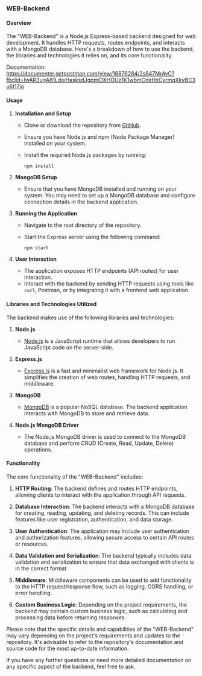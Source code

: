 ### WEB-Backend

#### Overview
The "WEB-Backend" is a Node.js Express-based backend designed for web development. It handles HTTP requests, routes endpoints, and interacts with a MongoDB database. Here's a breakdown of how to use the backend, the libraries and technologies it relies on, and its core functionality.

Documentation: https://documenter.getpostman.com/view/16876284/2s847MrAvC?fbclid=IwAR3ugA81LdoiHasksdJgpmC9iHOUz1K1wbmCnirHxCyrmqXkvBC3u6t17io

#### Usage

1. **Installation and Setup**
   - Clone or download the repository from [GitHub](https://github.com/Rory-Folster/WEB-Backend).
   - Ensure you have Node.js and npm (Node Package Manager) installed on your system.
   - Install the required Node.js packages by running:

     ```
     npm install
     ```

2. **MongoDB Setup**
   - Ensure that you have MongoDB installed and running on your system. You may need to set up a MongoDB database and configure connection details in the backend application.

3. **Running the Application**
   - Navigate to the root directory of the repository.
   - Start the Express server using the following command:

     ```
     npm start
     ```

4. **User Interaction**
   - The application exposes HTTP endpoints (API routes) for user interaction.
   - Interact with the backend by sending HTTP requests using tools like `curl`, Postman, or by integrating it with a frontend web application.

#### Libraries and Technologies Utilized

The backend makes use of the following libraries and technologies:

1. **Node.js**
   - [Node.js](https://nodejs.org/) is a JavaScript runtime that allows developers to run JavaScript code on the server-side.

2. **Express.js**
   - [Express.js](https://expressjs.com/) is a fast and minimalist web framework for Node.js. It simplifies the creation of web routes, handling HTTP requests, and middleware.

3. **MongoDB**
   - [MongoDB](https://www.mongodb.com/) is a popular NoSQL database. The backend application interacts with MongoDB to store and retrieve data.

4. **Node.js MongoDB Driver**
   - The Node.js MongoDB driver is used to connect to the MongoDB database and perform CRUD (Create, Read, Update, Delete) operations.

#### Functionality

The core functionality of the "WEB-Backend" includes:

1. **HTTP Routing**: The backend defines and routes HTTP endpoints, allowing clients to interact with the application through API requests.

2. **Database Interaction**: The backend interacts with a MongoDB database for creating, reading, updating, and deleting records. This can include features like user registration, authentication, and data storage.

3. **User Authentication**: The application may include user authentication and authorization features, allowing secure access to certain API routes or resources.

4. **Data Validation and Serialization**: The backend typically includes data validation and serialization to ensure that data exchanged with clients is in the correct format.

5. **Middleware**: Middleware components can be used to add functionality to the HTTP request/response flow, such as logging, CORS handling, or error handling.

6. **Custom Business Logic**: Depending on the project requirements, the backend may contain custom business logic, such as calculating and processing data before returning responses.

Please note that the specific details and capabilities of the "WEB-Backend" may vary depending on the project's requirements and updates to the repository. It's advisable to refer to the repository's documentation and source code for the most up-to-date information.

If you have any further questions or need more detailed documentation on any specific aspect of the backend, feel free to ask.
